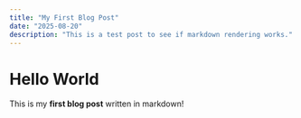 ```yaml
---
title: "My First Blog Post"
date: "2025-08-20"
description: "This is a test post to see if markdown rendering works."
---
```


# Hello World
This is my **first blog post** written in markdown!
